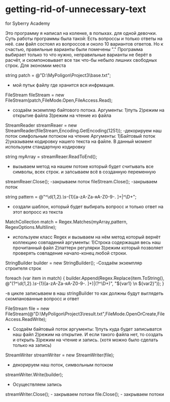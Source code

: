 # getting-rid-of-unnecessary-text
for Syberry Academy



Это программу я написал на коленке, в попыхах. для одной девочки. Суть работы программы была такой:
 Есть вопроссы и только ответы на неё.
сам файл состоял из вопроссов и около 10 вариантов ответов. Но к счастью, правильные варианты
были помечены "." 
 Программа выбирает только то что нужно, неправильные варианты не берёт в расчёт,
и скомпоновывает все так что-бы небыло лишних свободных строк. Для экономии места



 string patch = @"D:\MyPoligon\Project3\base.txt"; 
- мой путьк файлу где хранится вся инфрмация.


 FileStream fileStream = new FileStream(patch,FileMode.Open,FileAccess.Read);
 - создаём экземпляр байтового потока.
Аргументы:
1)путь
2)режим на открытие файла
3)режим на чтение из файла


StreamReader streamReaer = new StreamReader(fileStream,Encoding.GetEncoding(1251));
 -декорируем наш поток симфольным потоком на чтение
Аргументы:
1)Байтовый поток
2)указываем кодировку нашего текста на файле. В данный момент используем стандартную кодировку



string myArray = streamReaer.ReadToEnd();
 - вызываем метод на нашем потоке который будет считывать все символы, всех строк.
   и запсываем всё в созданную переменную


streamReaer.Close();  -закрываем поток
fileStream.Close();   -закрываем поток



string pattern = @"^\d{1,2}\.*\s*\-{1}[a-zA-Zа-яA-Z0-9-. ]+|^\D+";
 - создали шаблон, который будет выбирать вопросс и только ответ на этот вопросс из текста



MatchCollection match = Regex.Matches(myArray,pattern, RegexOptions.Multiline);
 - используем класс Regex и вызываем на нём метод который вернёт коллекцию совпадений
аргументы:
1)Строка содержащая весь наш прочитанный файл
2)паттерн регулярки
3)режим который позволяет проверять совпадение начало-конец любой строки.


StringBuilder builder = new StringBuilder();
 -Создаём экземпляр строителя строк



foreach (var item in match)
            {
                builder.Append(Regex.Replace(item.ToString(),
                    @"(?<var1>^\d{1,2}\.*\s*\-{1}[a-zA-Zа-яA-Z0-9-. ]+)|(?<var2>^\D+)",
                    "${var1} \n ${var2}"));
            }

 -в цикле записываем в наш stringBuilder то как должны будут выглядеть
  скомпанованные вопросс и ответ




FileStream file = new FileStream(@"D:\MyPoligon\Project3\result.txt",FileMode.OpenOrCreate,FileAccess.ReadWrite);
 - Создаём байтовый поток
аргументы:
1)путь куда будет записыватся наш файл
2)режим на открытие. И если такого файла нет, то создать и открыть
3)режим на чтение и запись. (хотя можно было сделать только на запись)


StreamWriter streamWriter = new StreamWriter(file);
 - декорируем наш поток, символьным потоком


 streamWriter.Write(builder);
 - Осуществляем запись


streamWriter.Close(); - закрываем потоки
file.Close();         - закрываем потоки
